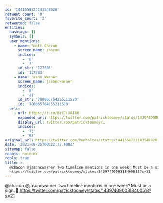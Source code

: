 ```yaml
---
id: '1441558723143548928'
retweet_count: '0'
favorite_count: '2'
retweeted: false
entities:
  hashtags: []
  symbols: []
  user_mentions:
    - name: Scott Chacon
      screen_name: chacon
      indices:
        - '0'
        - '7'
      id_str: '127583'
      id: '127583'
    - name: Jason Warner
      screen_name: jasoncwarner
      indices:
        - '8'
        - '21'
      id_str: '788065764255211520'
      id: '788065764255211520'
  urls:
    - url: https://t.co/Bzi7LXAI86
      expanded_url: https://twitter.com/patricktoomey/status/1439740900318400513?s=21
      display_url: twitter.com/patricktoomey/…
      indices:
        - '75'
        - '98'
original_url: https://twitter.com/benbalter/status/1441558723143548928
date: '2021-09-25T00:22:37.000Z'
sitemap: false
robots: noindex
reply: true
title: >-
  @chacon @jasoncwarner Two timeline mentions in one week? Must be a sign. 
  https://twitter.com/patricktoomey/status/1439740900318400513?s=21
---
```


@chacon @jasoncwarner Two timeline mentions in one week? Must be a sign. 👀 https://twitter.com/patricktoomey/status/1439740900318400513?s=21